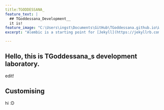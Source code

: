 ```yaml
---
title:TGODDESSANA_
feature_text: |
  ## TGoddessana_Development__
  it is!
feature_image: "C:\Users\ingst\Documents\GitHub\TGoddessana.github.io\Winter-1300-x-400.jpg"
excerpt: "Alembic is a starting point for [Jekyll](https://jekyllrb.com/) projects. Rather than starting from scratch, this boilerplate is designed to get the ball rolling immediately. Install it, configure it, tweak it, push it."

---
```


## Hello, this is TGoddessana_s development laboratory.

edit!


## Customising

hi :D